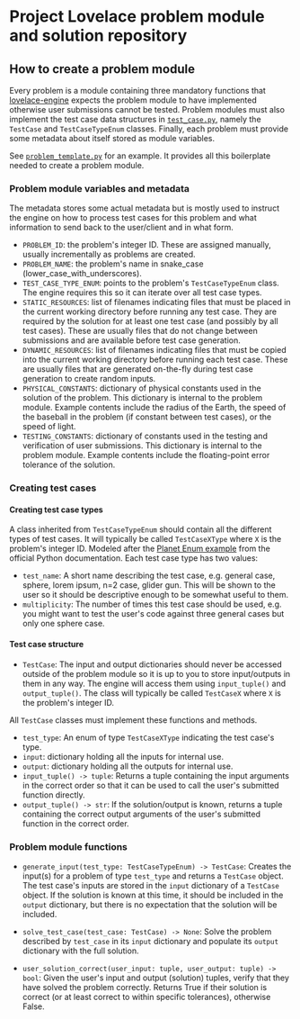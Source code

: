 # Project Lovelace problem module and solution repository

## How to create a problem module
Every problem is a module containing three mandatory functions that [lovelace-engine](https://github.com/project-lovelace/lovelace-engine) expects the problem module to have implemented otherwise user submissions cannot be tested. Problem modules must also implement the test case data structures in [`test_case.py`](problems/test_case.py), namely the `TestCase` and `TestCaseTypeEnum` classes. Finally, each problem must provide some metadata about itself stored as module variables.

See [`problem_template.py`](problems/problem_template.py) for an example. It provides all this boilerplate needed to create a problem module.

### Problem module variables and metadata
The metadata stores some actual metadata but is mostly used to instruct the engine on how to process test cases for this problem and what information to send back to the user/client and in what form.
* `PROBLEM_ID`: the problem's integer ID. These are assigned manually, usually incrementally as problems are created.
* `PROBLEM_NAME`: the problem's name in snake_case (lower_case_with_underscores).
* `TEST_CASE_TYPE_ENUM`: points to the problem's `TestCaseTypeEnum` class. The engine requires this so it can iterate over all test case types.
* `STATIC_RESOURCES`: list of filenames indicating files that must be placed in the current working directory before running any test case. They are required by the solution for at least one test case (and possibly by all test cases). These are usually files that do not change between submissions and are available before test case generation.
* `DYNAMIC_RESOURCES`: list of filenames indicating files that must be copied into the current working directory before running each test case. These are usually files that are generated on-the-fly during test case generation to create random inputs.
* `PHYSICAL_CONSTANTS`: dictionary of physical constants used in the solution of the problem. This dictionary is internal to the problem module. Example contents include the radius of the Earth, the speed of the baseball in the problem (if constant between test cases), or the speed of light.
* `TESTING_CONSTANTS`: dictionary of constants used in the testing and verification of user submissions. This dictionary is internal to the problem module. Example contents include the floating-point error tolerance of the solution.

### Creating test cases

#### Creating test case types
A class inherited from `TestCaseTypeEnum` should contain all the different types of test cases. It will typically be called `TestCaseXType` where `X` is the problem's integer ID. Modeled after the [Planet Enum example](https://docs.python.org/3/library/enum.html#planet) from the official Python documentation. Each test case type has two values:
* `test_name`: A short name describing the test case, e.g. general case, sphere, lorem ipsum, n=2 case, glider gun. This will be shown to the user so it should be descriptive enough to be somewhat useful to them.
* `multiplicity`: The number of times this test case should be used, e.g. you might want to test the user's code against three general cases but only one sphere case.

#### Test case structure
* `TestCase`: The input and output dictionaries should never be accessed outside of the problem module so it is up to you to store input/outputs in them in any way. The engine will access them using `input_tuple()` and `output_tuple()`. The class will typically be called `TestCaseX` where `X` is the problem's integer ID.

All `TestCase` classes must implement these functions and methods.
* `test_type`: An enum of type `TestCaseXType` indicating the test case's type.
* `input`: dictionary holding all the inputs for internal use.
* `output`: dictionary holding all the outputs for internal use.
* `input_tuple() -> tuple`: Returns a tuple containing the input arguments in the correct order so that it can be used to call the user's submitted function directly.
* `output_tuple() -> str`: If the solution/output is known, returns a tuple containing the correct output arguments of the user's submitted function in the correct order.

### Problem module functions
* `generate_input(test_type: TestCaseTypeEnum) -> TestCase`: Creates the input(s) for a problem of type `test_type` and returns a `TestCase` object. The test case's inputs are stored in the `input` dictionary of a `TestCase` object. If the solution is known at this time, it should be included in the `output` dictionary, but there is no expectation that the solution will be included.

* `solve_test_case(test_case: TestCase) -> None`: Solve the problem described by `test_case` in its `input` dictionary and populate its `output` dictionary with the full solution.

* `user_solution_correct(user_input: tuple, user_output: tuple) -> bool`: Given the user's input and output (solution) tuples, verify that they have solved the problem correctly. Returns True if their solution is correct (or at least correct to within specific tolerances), otherwise False.
